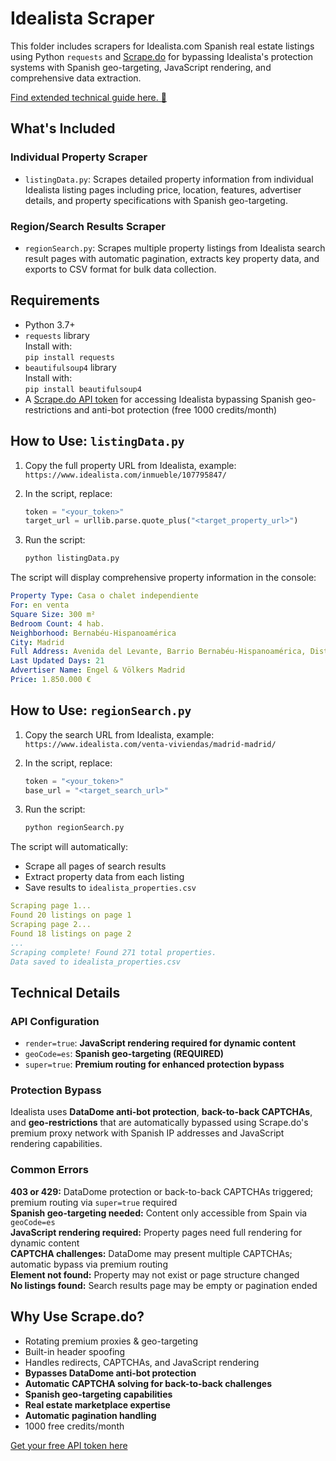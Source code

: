 # Idealista Scraper

This folder includes scrapers for Idealista.com Spanish real estate listings using Python `requests` and [Scrape.do](https://scrape.do) for bypassing Idealista's protection systems with Spanish geo-targeting, JavaScript rendering, and comprehensive data extraction.

[Find extended technical guide here. 📘](https://scrape.do/blog/idealista-scraping/)

## What's Included

### Individual Property Scraper
* `listingData.py`: Scrapes detailed property information from individual Idealista listing pages including price, location, features, advertiser details, and property specifications with Spanish geo-targeting.

### Region/Search Results Scraper
* `regionSearch.py`: Scrapes multiple property listings from Idealista search result pages with automatic pagination, extracts key property data, and exports to CSV format for bulk data collection.

## Requirements

* Python 3.7+
* `requests` library<br>Install with:<br>`pip install requests`
* `beautifulsoup4` library<br>Install with:<br>`pip install beautifulsoup4`
* A [Scrape.do API token](https://dashboard.scrape.do/signup) for accessing Idealista bypassing Spanish geo-restrictions and anti-bot protection (free 1000 credits/month)

## How to Use: `listingData.py`

1. Copy the full property URL from Idealista, example:<br>`https://www.idealista.com/inmueble/107795847/`

2. In the script, replace:

   ```python
   token = "<your_token>"
   target_url = urllib.parse.quote_plus("<target_property_url>")
   ```

3. Run the script:

   ```bash
   python listingData.py
   ```

The script will display comprehensive property information in the console:

```yaml
Property Type: Casa o chalet independiente
For: en venta
Square Size: 300 m²
Bedroom Count: 4 hab.
Neighborhood: Bernabéu-Hispanoamérica
City: Madrid
Full Address: Avenida del Levante, Barrio Bernabéu-Hispanoamérica, Distrito Chamartín, Madrid, Madrid capital, Madrid
Last Updated Days: 21
Advertiser Name: Engel & Völkers Madrid
Price: 1.850.000 €
```

## How to Use: `regionSearch.py`

1. Copy the search URL from Idealista, example:<br>`https://www.idealista.com/venta-viviendas/madrid-madrid/`

2. In the script, replace:

   ```python
   token = "<your_token>"
   base_url = "<target_search_url>"
   ```

3. Run the script:

   ```bash
   python regionSearch.py
   ```

The script will automatically:
- Scrape all pages of search results
- Extract property data from each listing
- Save results to `idealista_properties.csv`

```yaml
Scraping page 1...
Found 20 listings on page 1
Scraping page 2...
Found 18 listings on page 2
...
Scraping complete! Found 271 total properties.
Data saved to idealista_properties.csv
```

## Technical Details

### API Configuration
- `render=true`: **JavaScript rendering required for dynamic content**
- `geoCode=es`: **Spanish geo-targeting (REQUIRED)**
- `super=true`: **Premium routing for enhanced protection bypass**

### Protection Bypass
Idealista uses **DataDome anti-bot protection**, **back-to-back CAPTCHAs**, and **geo-restrictions** that are automatically bypassed using Scrape.do's premium proxy network with Spanish IP addresses and JavaScript rendering capabilities.

### Common Errors

**403 or 429:** DataDome protection or back-to-back CAPTCHAs triggered; premium routing via `super=true` required<br>**Spanish geo-targeting needed:** Content only accessible from Spain via `geoCode=es`<br>**JavaScript rendering required:** Property pages need full rendering for dynamic content<br>**CAPTCHA challenges:** DataDome may present multiple CAPTCHAs; automatic bypass via premium routing<br>**Element not found:** Property may not exist or page structure changed<br>**No listings found:** Search results page may be empty or pagination ended

## Why Use Scrape.do?

- Rotating premium proxies & geo-targeting
- Built-in header spoofing
- Handles redirects, CAPTCHAs, and JavaScript rendering
- **Bypasses DataDome anti-bot protection**
- **Automatic CAPTCHA solving for back-to-back challenges**
- **Spanish geo-targeting capabilities**
- **Real estate marketplace expertise**
- **Automatic pagination handling**
- 1000 free credits/month

[Get your free API token here](https://dashboard.scrape.do/signup)